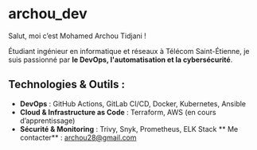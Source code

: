 # archou_dev
 Salut, moi c’est Mohamed Archou Tidjani !

 Étudiant ingénieur en informatique et réseaux à Télécom Saint-Étienne, je suis passionné par **le DevOps, l'automatisation et la cybersécurité**.

## Technologies & Outils :
-  **DevOps** : GitHub Actions, GitLab CI/CD, Docker, Kubernetes, Ansible
-  **Cloud & Infrastructure as Code** : Terraform, AWS (en cours d’apprentissage)
-  **Sécurité & Monitoring** : Trivy, Snyk, Prometheus, ELK Stack
 ** Me contacter** : [archou28@gmail.com](mailto:archou28@gmail.com) 
